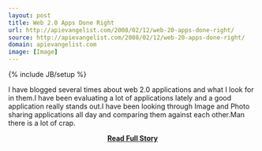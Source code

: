 ```yaml
---
layout: post
title: Web 2.0 Apps Done Right
url: http://apievangelist.com/2008/02/12/web-20-apps-done-right/
source: http://apievangelist.com/2008/02/12/web-20-apps-done-right/
domain: apievangelist.com
image: [Image]
---
```

{% include JB/setup %}<p>I have blogged several times about web 2.0 applications and what I look for in them.I have been evaluating a lot of applications lately and a good application really stands out.I have been looking through Image and Photo sharing applications all day and comparing them against each other.Man there is a lot of crap.</p>
<center><p><a href="http://apievangelist.com/2008/02/12/web-20-apps-done-right/" style='padding:25px; font-sze:18px; font-weight: bold;'>Read Full Story</a></p></center>
